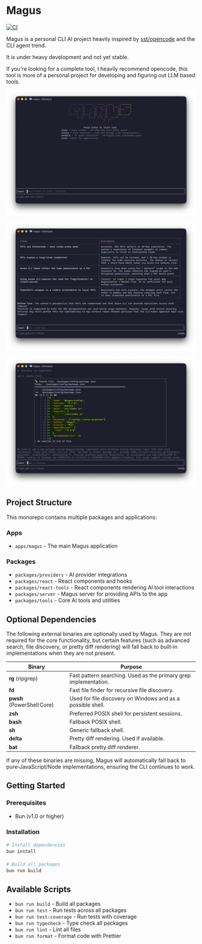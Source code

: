# Magus

[![CI](https://github.com/scaryrawr/magus/actions/workflows/ci.yml/badge.svg)](https://github.com/scaryrawr/magus/actions/workflows/ci.yml)

Magus is a personal CLI AI project heavily inspired by [sst/opencode](https://github.com/sst/opencode) and the CLI agent trend.

It is under heavy development and not yet stable.

If you're looking for a complete tool, I heavily recommend opencode, this tool is more of a personal project for developing and figuring out LLM based tools.

![Home Route](./assets/magus/home.png)

![Markdown Preview](./assets/magus/markdown.png)

![File Diff](./assets/magus/delta.png)

## Project Structure

This monorepo contains multiple packages and applications:

### Apps

- `apps/magus` - The main Magus application

### Packages

- `packages/providers` - AI provider integrations
- `packages/react` - React components and hooks
- `packages/react-tools` - React components rendering AI tool interactions
- `packages/server` - Magus server for providing APIs to the app
- `packages/tools` - Core AI tools and utilities

## Optional Dependencies

The following external binaries are optionally used by Magus. They are not required for the core functionality, but certain features (such as advanced search, file discovery, or pretty diff rendering) will fall back to built‑in implementations when they are not present.

| Binary                     | Purpose                                                          |
| -------------------------- | ---------------------------------------------------------------- |
| **rg** (ripgrep)           | Fast pattern searching. Used as the primary grep implementation. |
| **fd**                     | Fast file finder for recursive file discovery.                   |
| **pwsh** (PowerShell Core) | Used for file discovery on Windows and as a possible shell.      |
| **zsh**                    | Preferred POSIX shell for persistent sessions.                   |
| **bash**                   | Fallback POSIX shell.                                            |
| **sh**                     | Generic fallback shell.                                          |
| **delta**                  | Pretty diff rendering. Used if available.                        |
| **bat**                    | Fallback pretty diff renderer.                                   |

If any of these binaries are missing, Magus will automatically fall back to pure‑JavaScript/Node implementations, ensuring the CLI continues to work.

## Getting Started

### Prerequisites

- Bun (v1.0 or higher)

### Installation

```bash
# Install dependencies
bun install

# Build all packages
bun run build
```

## Available Scripts

- `bun run build` - Build all packages
- `bun run test` - Run tests across all packages
- `bun run test:coverage` - Run tests with coverage
- `bun run typecheck` - Type check all packages
- `bun run lint` - Lint all files
- `bun run format` - Format code with Prettier
